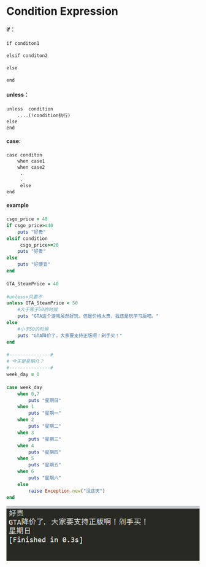# Condition Expression

#### **if：**

```text
if conditon1

elsif conditon2

else

end
```

#### unless：

```text
unless  condition
    ....(!condition执行)
else
end
```

#### case:

```text
case conditon
    when case1
    when case2
     .
     .
     else
end
```

#### example

```ruby
csgo_price = 48
if csgo_price>=40
	puts "好贵"
elsif condition
 	 csgo_price>=20
	puts "好贵"
else 
	puts "好便宜"
end

GTA_SteamPrice = 40

#unless=只要不
unless GTA_SteamPrice < 50
    #大于等于50的时候
    puts "GTA这个游戏虽然好玩，但是价格太贵，我还是玩学习版吧。"
else
    #小于50的时候
    puts "GTA降价了，大家要支持正版啊！剁手买！"
end

#---------------#
# 今天是星期几？
#---------------#
week_day = 0

case week_day
    when 0,7
        puts "星期日"
    when 1
        puts "星期一"
    when 2
        puts "星期二"
    when 3
        puts "星期三"
    when 4
        puts "星期四"
    when 5
        puts "星期五"
    when 6 
        puts "星期六"
    else
        raise Exception.new("没这天")
end
```

![](../.gitbook/assets/image%20%28214%29.png)

